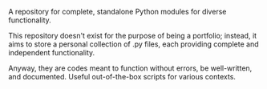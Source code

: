 A repository for complete, standalone Python modules for diverse functionality.

This repository doesn't exist for the purpose of being a portfolio; instead, it aims to store a personal collection of .py files, each providing complete and independent functionality.

Anyway, they are codes meant to function without errors, be well-written, and documented. Useful out-of-the-box scripts for various contexts.